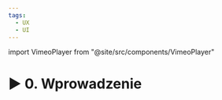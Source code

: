 ```yaml
---
tags:
  - UX
  - UI
---
```


import VimeoPlayer from "@site/src/components/VimeoPlayer"

# ▶️ 0. Wprowadzenie

<VimeoPlayer videoId="643729685" />
